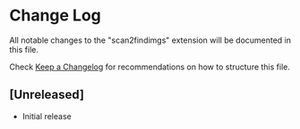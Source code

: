 # Change Log

All notable changes to the "scan2findimgs" extension will be documented in this file.

Check [Keep a Changelog](http://keepachangelog.com/) for recommendations on how to structure this file.

## [Unreleased]

- Initial release